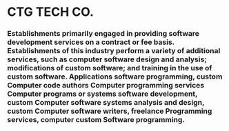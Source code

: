 # CTG TECH CO.

### Establishments primarily engaged in providing software development services on a contract or fee basis. Establishments of this industry perform a variety of additional services, such as computer software design and analysis; modifications of custom software; and training in the use of custom software. Applications software programming, custom Computer code authors Computer programming services Computer programs or systems software development, custom Computer software systems analysis and design, custom Computer software writers, freelance Programming services, computer custom Software programming.
